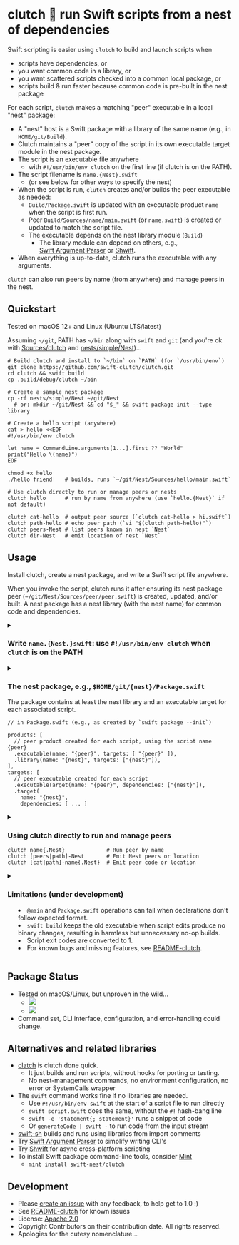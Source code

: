 # clutch 🪺 run Swift scripts from a nest of dependencies

Swift scripting is easier using `clutch` to build and launch scripts when
- scripts have dependencies, or
- you want common code in a library, or
- you want scattered scripts checked into a common local package, or
- scripts build & run faster because common code is pre-built in the nest package

For each script, `clutch` makes a matching "peer" executable in a local "nest" package:
- A "nest" host is a Swift package with a library of the same name (e.g., in `HOME/git/Build`). 
- Clutch maintains a "peer" copy of the script in its own executable target module in the nest package.
- The script is an executable file anywhere
    - with `#!/usr/bin/env clutch` on the first line (if clutch is on the PATH).
- The script filename is `name.{Nest}.swift` 
    - (or see below for other ways to specify the nest)
- When the script is run, `clutch` creates and/or builds the peer executable as needed:
    - `Build/Package.swift` is updated with an executable product `name` when the script is first run.
    - Peer `Build/Sources/name/main.swift` (or `name.swift`) is created or updated to match the script file.
    - The executable depends on the nest library module (`Build`) 
        - The library module can depend on others, e.g.,  
          [Swift Argument Parser](https://github.com/apple/swift-argument-parser) 
          or [Shwift](https://github.com/GeorgeLyon/Shwift).
- When everything is up-to-date, clutch runs the executable with any arguments.

`clutch` can also run peers by name (from anywhere) and manage peers in the nest.

## Quickstart

Tested on macOS 12+ and Linux (Ubuntu LTS/latest)

Assuming `~/git`, PATH has `~/bin` along with `swift` and `git`
(and you're ok with [Sources/clutch](Sources/clutch) 
and [nests/simple/Nest](nests/simple/Nest))...

```
# Build clutch and install to `~/bin` on `PATH` (for `/usr/bin/env`)
git clone https://github.com/swift-clutch/clutch.git
cd clutch && swift build 
cp .build/debug/clutch ~/bin

# Create a sample nest package
cp -rf nests/simple/Nest ~/git/Nest
  # or: mkdir ~/git/Nest && cd "$_" && swift package init --type library

# Create a hello script (anywhere)
cat > hello <<EOF
#!/usr/bin/env clutch

let name = CommandLine.arguments[1...].first ?? "World"
print("Hello \(name)")
EOF

chmod +x hello 
./hello friend    # builds, runs `~/git/Nest/Sources/hello/main.swift`

# Use clutch directly to run or manage peers or nests
clutch hello      # run by name from anywhere (use `hello.{Nest}` if not default)

clutch cat-hello  # output peer source (`clutch cat-hello > hi.swift`)
clutch path-hello # echo peer path (`vi "$(clutch path-hello)"`)
clutch peers-Nest # list peers known in nest `Nest`
clutch dir-Nest   # emit location of nest `Nest`
```

## Usage
Install clutch, create a nest package, and write a Swift script file anywhere.

When you invoke the script, clutch runs it after ensuring its nest package peer
(`~/git/Nest/Sources/peer/peer.swift`) is created, updated, and/or built.  A nest
package has a nest library (with the nest name) for common code and dependencies.

<details><summary>

### Write `name.{Nest.}swift`: use `#!/usr/bin/env clutch` when `clutch` is on the PATH

</summary>

- The peer name is the initial filename segment (before `.`).
    - The nest name is any trailing segment (ignoring .swift)
        - If there is no trailing segment, clutch uses the default nest `Nest`.
    - Both the nest and peer name must be valid ASCII identifiers.
- The file is executable.
- The hash-bang on the first line depends on where you install clutch:
    - `#!/usr/bin/env clutch` (best, if clutch is on your PATH)
    - `#!/path/to/clutch`  (when clutch is installed but not on the PATH)
- The script file has valid top-level code, depending only on the nest library.

The nest peer in `{nest}/Sources/{peer}` will be created on first impression.
The peer filename is `main.swift`, or `{peer}.swift` if it contains `@main`.

`Package.swift` will be updated with peer product and target declarations:
- `.executable(name: "{peer}", targets: [ "{peer}" ]),`
- `.executableTarget(name: "{peer}", dependencies: ["{nest}"]),` 

</details>

<details><summary>

### The nest package, e.g., `$HOME/git/{nest}/Package.swift`
The package contains at least the nest library and
an executable target for each associated script.

```
// in Package.swift (e.g., as created by `swift package --init`)

products: [
  // peer product created for each script, using the script name {peer}
  .executable(name: "{peer}", targets: [ "{peer}" ]),
  .library(name: "{nest}", targets: ["{nest}"]),
],
targets: [
  // peer executable created for each script
  .executableTarget(name: "{peer}", dependencies: ["{nest}"]),
  .target(
    name: "{nest}",
    dependencies: [ ... ] 
``` 
</summary>

The nest directory name must be the name of the library module.

For sample nest packages, see [nests](nests) or use 
`swift package init --type library`.

#### Configuration
By default clutch builds using `-c debug --quiet` (to avoid delay and noise),
the nest package is named `Nest`, and it lives at `$HOME/git/Nest`. 

You can configure the nest location, output, or build flags.

Configuration is rarely needed (mostly just `CLUTCH_NEST_RELPATH`
to change the git parent directly).

To configure, set environment variables:
- `CLUTCH_NEST_NAME`: find nest in `$HOME/{relative-path}/{nest-name}`
- `CLUTCH_NEST_RELPATH`: relative path from HOME (defaults to `git`)
- `CLUTCH_NEST_BASE`: find nest in `$CLUTCH_NEST_BASE/{nest-name}` instead
- `CLUTCH_NEST_PATH`: full path to nest directory (ignoring other variables)
- `CLUTCH_LOG`: any value to log clutch build steps to standard error
- `CLUTCH_BUILD`: `@{arg0}@{arg1}..`, or `{release} {loud | verbose}`
    - The special values `release`, `loud`, and `verbose` produce appropriate build flags.
    - Arbitrary `@`-delimited args are passed through to swift build command.

</details>

<details><summary>

### Using clutch directly to run and manage peers
```
clutch name{.Nest}             # Run peer by name
clutch [peers|path]-Nest       # Emit Nest peers or location
clutch [cat|path]-name{.Nest}  # Emit peer code or location
```

</summary>

Use clutch directly to run scripts by filename or peer name
```
clutch name.swift      # Create/build/run `name` from default nest
clutch name            # Run by name
```

Use clutch to list peers in a nest and find or copy the peer source file:
```
clutch peers-Data      # List peers in the `Data` nest
clutch path-name       # Echo path to source file for peer `name`
clutch cat-init.Data   # Output code from peer `init` in Data nest
```
</details>


<details><summary>

### Limitations (under development)
- `@main` and `Package.swift` operations can fail when declarations don't follow expected format.
- `swift build` keeps the old executable when script edits produce no binary changes, resulting in harmless but unnecessary no-op builds.
- Script exit codes are converted to 1.
- For known bugs and missing features, see [README-clutch](README-clutch.md).

</summary>

- The `@main` detection is simplistic for new scripts (and not done for updates).
- The `Package.swift` editing for new scripts is also a simple scan.
    - It seeks `products: ` and `  targets:` (the latter with 2 leading spaces)
        - `target:` is common; please avoid 2 spaces before it. 
        - And please avoid that text in comments or other declarations. 
    - To avoid missed/invalid insertions, tag the line before the declaration:
      with `CLUTCH_PRODUCT` or `CLUTCH_TARGET`
- Users have to manually edit the package to rename/delete peers or fix errors.
    - To delete, remove `Sources/peer` and two lines for peer in `Package.swift`
- Builds are based only on last-modified time.
    - Swift does not re-link the binary after edits result in the same code
      (so a second clutch run would trigger another no-op build).
- Output streams and exit codes mix clutch, swift build, and executables.
    - A failed exit code will always be 1 (even if the script exits with 2).

</details>

## Package Status
- Tested on macOS/Linux, but unproven in the wild...
    - [![](https://img.shields.io/endpoint?url=https%3A%2F%2Fswiftpackageindex.com%2Fapi%2Fpackages%2Fswift-nest%2Fclutch%2Fbadge%3Ftype%3Dswift-versions)](https://swiftpackageindex.com/swift-nest/clutch)
    - [![](https://img.shields.io/endpoint?url=https%3A%2F%2Fswiftpackageindex.com%2Fapi%2Fpackages%2Fswift-nest%2Fclutch%2Fbadge%3Ftype%3Dplatforms)](https://swiftpackageindex.com/swift-nest/clutch)
- Command set, CLI interface, configuration, and error-handling could change.

## Alternatives and related libraries
- [clatch](Sources/clatch/clatch.swift) is clutch done quick.
    - It just builds and run scripts, without hooks for porting or testing.
    - No nest-management commands, no environment configuration, no error or SystemCalls wrapper
- The `swift` command works fine if no libraries are needed.
    - Use `#!/usr/bin/env swift` at the start of a script file to run directly
    - `swift script.swift` does the same, without the `#!` hash-bang line
    - `swift -e 'statement{; statement}'` runs a snippet of code
    - Or `generateCode | swift -` to run code from the input stream
- [swift-sh](https://github.com/mxcl/swift-sh) builds and runs using libraries from import comments
- Try [Swift Argument Parser](https://github.com/apple/swift-argument-parser) to simplify writing CLI's
- Try [Shwift](https://github.com/GeorgeLyon/Shwift) for async cross-platform scripting
- To install Swift package command-line tools, consider [Mint](https://github.com/yonaskolb/Mint)
    - `mint install swift-nest/clutch`

## Development
- Please [create an issue](https://github.com/swift-nest/clutch/issues) with any feedback, to help get to 1.0 :)
- See [README-clutch](README-clutch.md) for known issues
- License: [Apache 2.0](LICENSE.txt)
- Copyright Contributors on their contribution date.  All rights reserved.
- Apologies for the cutesy nomenclature...
